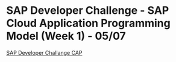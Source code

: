 # SAP Developer Challenge - SAP Cloud Application Programming Model (Week 1) - 05/07

[SAP Developer Challange CAP](https://blogs.sap.com/2023/07/05/sap-developer-challenge-sap-cloud-application-programming-model/)

